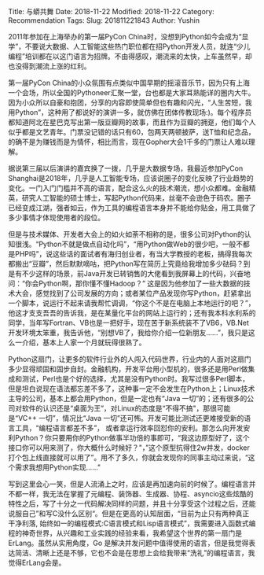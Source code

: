 Title: 与蟒共舞
Date: 2018-11-22
Modified: 2018-11-22
Category: Recommendation
Tags:
Slug: 201811221843
Author: Yushin

2011年参加在上海举办的第一届PyCon China时，没想到Python如今会成为“显学”，不要说大数据、人工智能这些热门职位都在招Python开发人员，就连“少儿编程”培训都在以这门语言为招牌。不由得感叹，潮流来的太快，上车虽然早，却也没得到潮流上涨的红利。

第一届PyCon China的小众氛围有点类似中国早期的摇滚音乐节，因为只有上海一个会场，所以全国的Pythoneer汇聚一堂，台也都是大家耳熟能详的圈内大牛。因为小众所以自豪和抱团，分享的内容即使简单但也有趣和闪光，“人生苦短，我用Python”，这种用了都说好的演讲一多，就仿佛在团体传教现场:)。每个程序员都知道阿北在星巴克写出第一版豆瓣网的故事，而且作为豆瓣的拥趸，他们每个人似乎都是文艺青年。门票没记错的话只有60，包两天两顿披萨，送T恤和纪念品，的确不是为赚钱而是为情怀，相比而言，现在Gopher大会1千多的门票让人难以理解。

据说第三届以后演讲的嘉宾换了一拨，几乎是大数据专场，我最近参加PyCon Shanghai是2018年，几乎是人工智能专场，应该说圈子的变化反映了行业趋势的变化。一门入门门槛并不高的语言，配合这么火的技术潮流，想小众都难。金融精英，研究人工智能的硕士博士，写起Python代码来，丝毫不会逊色于码农。圈子已经变成江湖，强者如云，作为工具的编程语言本身并不能给你贴金，用工具做了多少事情才体现使用者的段位。

但是与技术媒体、开发者大会上的如火如荼不相称的是，很多公司对Python的认知很浅。“Python不就是做点自动化吗”，“用Python做Web的很少吧，一般不都是PHP吗”，说这些话的面试者有海归创业者，有当大学教授的老板，搞得我每次都搬出“豆瓣”，然后默默嘀咕，把Python写在简历上究竟给我增加多少砝码？到是有不少这样的场景，前Java开发已转销售的大佬看到我屏幕上的代码，兴奋地问：“你会Python啊，那你懂不懂Hadoop？” 这是因为他参加了一些大数据的技术大会，感觉找到了公司发展的方向；或者某位产品发现你写Python，赶紧拿出一个脚本，说运行不起来请我帮忙调调，“你这个不是在电脑上本地运行的吧？”，他这才支支吾吾的告诉我，是在某量化平台的网站上运行的；还有我本科水利系的同学，当年写Fortran、VB也是一把好手，现在苦于新系统装不了VB6，VB.Net开发环境太笨重，我告诉他，“别想VB了，我给你介绍一位新朋友……”，我只是这么一介绍，基本上人家一个月就玩得很熟了。

Python这扇门，让更多的软件行业外的人闯入代码世界，行业内的人面对这扇门多少显得顽固和固步自封。金融机构，开发平台用小型机的，很多还是用Perl做集成和测试，Perl也是个好的选择，尤其是没有Python时。我写过很多Perl脚本，但是坦白说现在语法都忘差不多了，这种事一定不会发生在Python上；Linux技术主导的公司，基本上都会用Python，但是一定也有“Java 一切”的；还有很多的公司对软件的认识还是“桌面为王”，对Linux的态度是“不得不搞"，那很可能是“VC++ 一切”，情况比“Java 一切”还可怖。开发可能比测试还更难接受新的语言工具，“编程语言都差不多”， 或者拿运行效率回怼你的安利。那怎么向开发安利Python？你只要用你的Python做事半功倍的事即可，“我这边原型好了，这个接口你可以用来测了，你大概什么时候好？"，”这个原型抗得住2w并发，docker打个包上线直接就可以用了”。用不了多久，你就会发现你的同事主动过来说，“这个需求我想用Python实现......"

写到这里会心一笑，但是人流涌上之时，应该是再加速向前的时候了。编程语言并不都一样，我无法在掌握了元编程、装饰器、生成器、协程、asyncio这些炫酷的特性之后，写了十分之一代码解决同样的问题，并且十分享受这个过程之后，还能说服自己”和写C没什么区别“。但是在更高的认知层面，“目前为止只有两种真正干净利落, 始终如一的编程模式:C语言模式和Lisp语言模式”，我需要进入函数式编程的神奇世界，从兴趣和工业实践的经验来看，我希望这个世界的第一扇门是ErLang。虽然从实用角度，Go 是解决并发问题中值得使用的语言，但是我觉得表达简洁、清晰上还是不够，它也不会是在思想上会给我带来“洗礼”的编程语言，我觉得ErLang会是。
